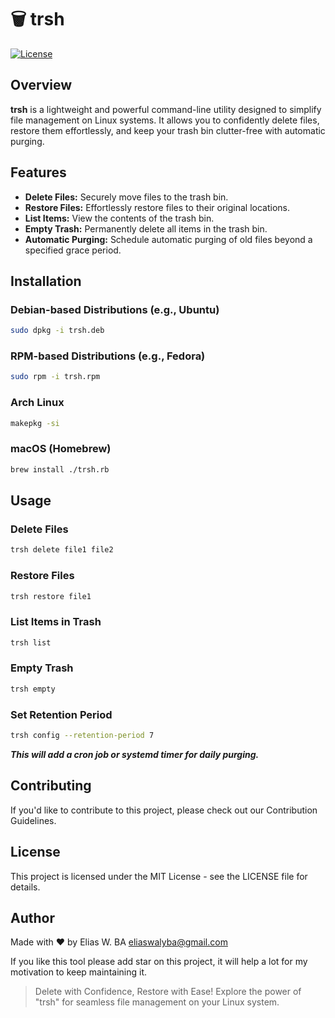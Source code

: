 # 🗑️ trsh

[![License](https://img.shields.io/badge/License-MIT-blue.svg)](LICENSE)

## Overview

**trsh** is a lightweight and powerful command-line utility designed to simplify file management on Linux systems. It allows you to confidently delete files, restore them effortlessly, and keep your trash bin clutter-free with automatic purging.

## Features

- **Delete Files:** Securely move files to the trash bin.
- **Restore Files:** Effortlessly restore files to their original locations.
- **List Items:** View the contents of the trash bin.
- **Empty Trash:** Permanently delete all items in the trash bin.
- **Automatic Purging:** Schedule automatic purging of old files beyond a specified grace period.

## Installation

### Debian-based Distributions (e.g., Ubuntu)

```bash
sudo dpkg -i trsh.deb
```

### RPM-based Distributions (e.g., Fedora)

```bash
sudo rpm -i trsh.rpm
```

### Arch Linux

```bash
makepkg -si
```

### macOS (Homebrew)

```bash
brew install ./trsh.rb
```

## Usage

### Delete Files

```bash
trsh delete file1 file2
```

### Restore Files

```bash
trsh restore file1
```

### List Items in Trash

```bash
trsh list
```

### Empty Trash

```bash
trsh empty
```

### Set Retention Period

```bash
trsh config --retention-period 7
```

***This will add a cron job or systemd timer for daily purging.***

## Contributing

If you'd like to contribute to this project, please check out our Contribution Guidelines.

## License
This project is licensed under the MIT License - see the LICENSE file for details.

## Author
Made with ❤️ by Elias W. BA <eliaswalyba@gmail.com>

If you like this tool please add star on this project, it will help a lot for my motivation to keep maintaining it.

> Delete with Confidence, Restore with Ease! Explore the power of "trsh" for seamless file management on your Linux system.
